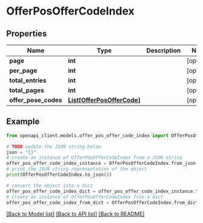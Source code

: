 # OfferPosOfferCodeIndex


## Properties

Name | Type | Description | Notes
------------ | ------------- | ------------- | -------------
**page** | **int** |  | [optional] 
**per_page** | **int** |  | [optional] 
**total_entries** | **int** |  | [optional] 
**total_pages** | **int** |  | [optional] 
**offer_pose_codes** | [**List[OfferPosOfferCode]**](OfferPosOfferCode.md) |  | [optional] 

## Example

```python
from openapi_client.models.offer_pos_offer_code_index import OfferPosOfferCodeIndex

# TODO update the JSON string below
json = "{}"
# create an instance of OfferPosOfferCodeIndex from a JSON string
offer_pos_offer_code_index_instance = OfferPosOfferCodeIndex.from_json(json)
# print the JSON string representation of the object
print(OfferPosOfferCodeIndex.to_json())

# convert the object into a dict
offer_pos_offer_code_index_dict = offer_pos_offer_code_index_instance.to_dict()
# create an instance of OfferPosOfferCodeIndex from a dict
offer_pos_offer_code_index_from_dict = OfferPosOfferCodeIndex.from_dict(offer_pos_offer_code_index_dict)
```
[[Back to Model list]](../README.md#documentation-for-models) [[Back to API list]](../README.md#documentation-for-api-endpoints) [[Back to README]](../README.md)


